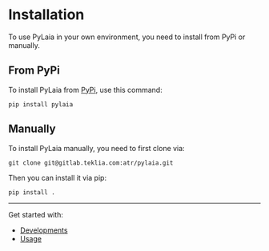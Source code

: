 # Installation

To use PyLaia in your own environment, you need to install from PyPi or manually.

## From PyPi

To install PyLaia from [PyPi](https://pypi.org/project/pylaia/), use this command:

```shell
pip install pylaia
```

## Manually

To install PyLaia manually, you need to first clone via:

```shell
git clone git@gitlab.teklia.com:atr/pylaia.git
```

Then you can install it via pip:

```shell
pip install .
```

---

Get started with:

- [Developments](development.md)
- [Usage](../usage/index.md)
